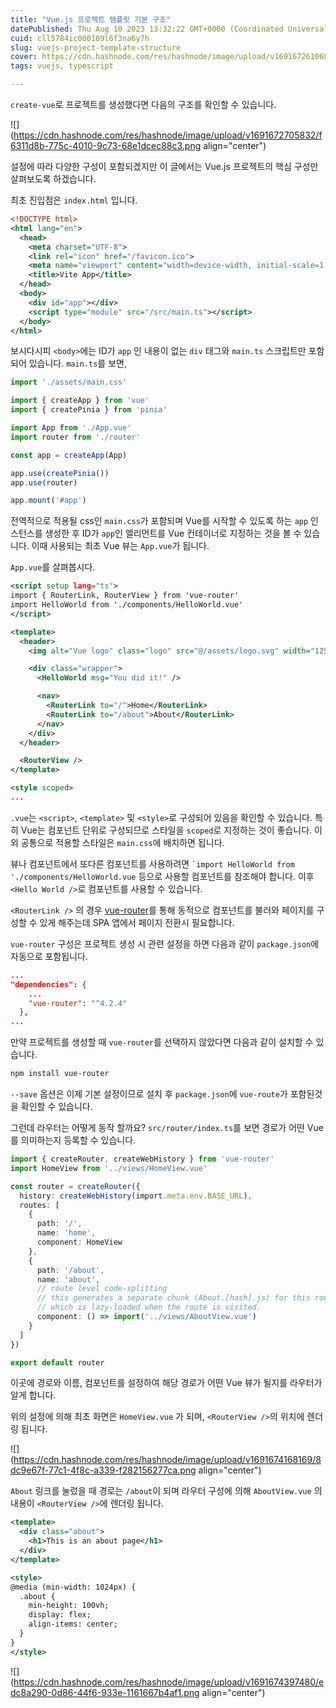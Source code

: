 ```yaml
---
title: "Vue.js 프로젝트 템플릿 기본 구조"
datePublished: Thu Aug 10 2023 13:32:22 GMT+0000 (Coordinated Universal Time)
cuid: cll5784ic000109l6f3na6y7h
slug: vuejs-project-template-structure
cover: https://cdn.hashnode.com/res/hashnode/image/upload/v1691672610686/c6eac48b-9ca4-423d-9822-3e7337bf31a0.png
tags: vuejs, typescript

---
```


`create-vue`로 프로젝트를 생성했다면 다음의 구조를 확인할 수 있습니다.

![](https://cdn.hashnode.com/res/hashnode/image/upload/v1691672705832/f6311d8b-775c-4010-9c73-68e1dcec88c3.png align="center")

설정에 따라 다양한 구성이 포함되겠지만 이 글에서는 Vue.js 프로젝트의 핵심 구성만 살펴보도록 하겠습니다.

최초 진입점은 `index.html` 입니다.

```xml
<!DOCTYPE html>
<html lang="en">
  <head>
    <meta charset="UTF-8">
    <link rel="icon" href="/favicon.ico">
    <meta name="viewport" content="width=device-width, initial-scale=1.0">
    <title>Vite App</title>
  </head>
  <body>
    <div id="app"></div>
    <script type="module" src="/src/main.ts"></script>
  </body>
</html>
```

보시다시피 `<body>`에는 ID가 `app` 인 내용이 없는 `div` 태그와 `main.ts` 스크립트만 포함되어 있습니다. `main.ts`를 보면,

```typescript
import './assets/main.css'

import { createApp } from 'vue'
import { createPinia } from 'pinia'

import App from './App.vue'
import router from './router'

const app = createApp(App)

app.use(createPinia())
app.use(router)

app.mount('#app')
```

전역적으로 적용될 css인 `main.css`가 포함되며 Vue를 시작할 수 있도록 하는 `app` 인스턴스를 생성한 후 ID가 `app`인 엘리먼트를 Vue 컨테이너로 지정하는 것을 볼 수 있습니다. 이때 사용되는 최초 Vue 뷰는 `App.vue`가 됩니다.

`App.vue`를 살펴봅시다.

```xml
<script setup lang="ts">
import { RouterLink, RouterView } from 'vue-router'
import HelloWorld from './components/HelloWorld.vue'
</script>

<template>
  <header>
    <img alt="Vue logo" class="logo" src="@/assets/logo.svg" width="125" height="125" />

    <div class="wrapper">
      <HelloWorld msg="You did it!" />

      <nav>
        <RouterLink to="/">Home</RouterLink>
        <RouterLink to="/about">About</RouterLink>
      </nav>
    </div>
  </header>

  <RouterView />
</template>

<style scoped>
...
```

`.vue`는 `<script>`, `<template>` 및 `<style>`로 구성되어 있음을 확인할 수 있습니다. 특히 Vue는 컴포넌트 단위로 구성되므로 스타일을 `scoped`로 지정하는 것이 좋습니다. 이외 공통으로 적용할 스타일은 `main.css`에 배치하면 됩니다.

뷰나 컴포넌트에서 또다른 컴포넌트를 사용하려면 `` `import HelloWorld from './components/HelloWorld.vue `` 등으로 사용할 컴포넌트를 참조해야 합니다. 이후 `<Hello World />`로 컴포넌트를 사용할 수 있습니다.

`<RouterLink />` 의 경우 [vue-router](https://router.vuejs.org/)를 통해 동적으로 컴포넌트를 불러와 페이지를 구성할 수 있게 해주는데 SPA 앱에서 페이지 전환시 필요합니다.

`vue-router` 구성은 프로젝트 생성 시 관련 설정을 하면 다음과 같이 `package.json`에 자동으로 포함됩니다.

```json
...
"dependencies": {
    ...
    "vue-router": "^4.2.4"
  },
...
```

만약 프로젝트를 생성할 때 `vue-router`를 선택하지 않았다면 다음과 같이 설치할 수 있습니다.

```powershell
npm install vue-router
```

`--save` 옵션은 이제 기본 설정이므로 설치 후 `package.json`에 `vue-route`가 포함된것을 확인할 수 있습니다.

그런데 라우터는 어떻게 동작 할까요? `src/router/index.ts`를 보면 경로가 어떤 Vue를 의미하는지 등록할 수 있습니다.

```typescript
import { createRouter, createWebHistory } from 'vue-router'
import HomeView from '../views/HomeView.vue'

const router = createRouter({
  history: createWebHistory(import.meta.env.BASE_URL),
  routes: [
    {
      path: '/',
      name: 'home',
      component: HomeView
    },
    {
      path: '/about',
      name: 'about',
      // route level code-splitting
      // this generates a separate chunk (About.[hash].js) for this route
      // which is lazy-loaded when the route is visited.
      component: () => import('../views/AboutView.vue')
    }
  ]
})

export default router
```

이곳에 경로와 이름, 컴포넌트를 설정하여 해당 경로가 어떤 Vue 뷰가 될지를 라우터가 알게 합니다.

위의 설정에 의해 최초 화면은 `HomeView.vue` 가 되며, `<RouterView />`의 위치에 렌더링 됩니다.

![](https://cdn.hashnode.com/res/hashnode/image/upload/v1691674168169/8dc9e67f-77c1-4f8c-a339-f282156277ca.png align="center")

`About` 링크를 눌렀을 때 경로는 `/about`이 되며 라우터 구성에 의해 `AboutView.vue` 의 내용이 `<RouterView />`에 렌더링 됩니다.

```xml
<template>
  <div class="about">
    <h1>This is an about page</h1>
  </div>
</template>

<style>
@media (min-width: 1024px) {
  .about {
    min-height: 100vh;
    display: flex;
    align-items: center;
  }
}
</style>
```

![](https://cdn.hashnode.com/res/hashnode/image/upload/v1691674397480/edc8a290-0d86-44f6-933e-1161667b4af1.png align="center")